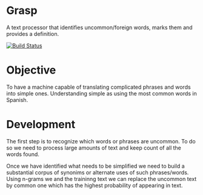 # Grasp
A text processor that identifies uncommon/foreign words, marks them and provides a definition.

[![Build Status](https://travis-ci.org/evalvarez12/Simple-Lexicon.svg?branch=master)](https://travis-ci.org/evalvarez12/Humble-Lexicon)


Objective
=========

To have a machine capable of translating complicated phrases and words into simple ones. Understanding simple
as using the most common words in Spanish.

Development
===========

The first step is to recognize which words or phrases are uncommon. To do so we need to process large
amounts of text and keep count of all the words found. 

Once we have identified what needs to be simplified we need to build a substantial corpus of synonims or alternate uses 
of such phrases/words. 
Using n-grams we and the traininng text we can replace the uncommon text by common one which has the highest 
probability of appearing in text.


